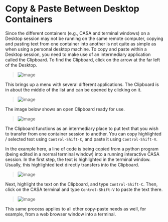 # Copy & Paste Between Desktop Containers 

Since the different containers (e.g., CASA and terminal windows) on a
Desktop session may not be running on the same remote computer, copying
and pasting text from one container into another is not quite as simple
as when using a personal desktop machine. To copy and paste within a
Desktop session, you need to make use of an intermediary application
called the Clipboard. To find the Clipboard, click on the arrow at the
far left of the Desktop.

> ![image](images/clipboard/1_desktop_landing.png)

This brings up a menu with several different applications. The Clipboard
is in about the middle of the list and can be opened by clicking on it.

> ![image](images/clipboard/2_desktop_with_clipboard_menu.png)

The image below shows an open Clipboard ready for use.

> ![image](images/clipboard/3_clipboard_open.png)

The Clipboard functions as an intermediary place to put text that you
wish to transfer from one container session to another. You can copy
highlighted / selected text using `Control-Shift-C`, and paste it using
`Control-Shift-V`.

In the example here, a line of code is being copied from a python
program (being edited in a normal terminal window) into a running
interactive CASA session. In the first step, the text is highlighted in
the terminal window. Usually, this highlighted text directly transfers
into the Clipboard.

> ![image](images/clipboard/4_text_into_clipboard.png)

Next, highlight the text on the Clipboard, and type `Control-Shift-C`.
Then, click on the CASA terminal and type `Control-Shift-V` to paste the
text there.

> ![image](images/clipboard/5_copy_text_to_casa.png)

This same process applies to all other copy-paste needs as well, for
example, from a web browser window into a terminal.
